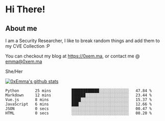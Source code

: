 # Hi There!

## About me
I am a Security Researcher, I like to break random things and add them to my CVE Collection :P 

You can checkout my blog at https://0xem.ma, or contact me @ [emma@0xem.ma](mailto:emma@0xem.ma)

She/Her

[![0xEmma's github stats](https://github-readme-stats.vercel.app/api?username=0xEmma&count_private=true&show_icons=true&theme=dark)](https://github.com/0xEmma)
<!--START_SECTION:waka-->

```text
Python       25 mins         ████████████░░░░░░░░░░░░░   47.84 %
Markdown     12 mins         ██████░░░░░░░░░░░░░░░░░░░   23.44 %
Vue.js       8 mins          ████░░░░░░░░░░░░░░░░░░░░░   15.37 %
JavaScript   6 mins          ███░░░░░░░░░░░░░░░░░░░░░░   12.66 %
JSON         0 secs          ░░░░░░░░░░░░░░░░░░░░░░░░░   00.47 %
HTML         0 secs          ░░░░░░░░░░░░░░░░░░░░░░░░░   00.20 %
```

<!--END_SECTION:waka-->
